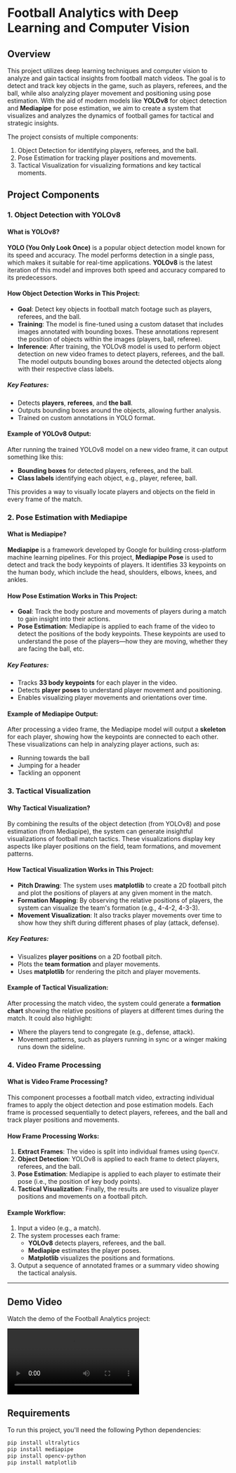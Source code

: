 # Football Analytics with Deep Learning and Computer Vision

## Overview

This project utilizes deep learning techniques and computer vision to analyze and gain tactical insights from football match videos. The goal is to detect and track key objects in the game, such as players, referees, and the ball, while also analyzing player movement and positioning using pose estimation. With the aid of modern models like **YOLOv8** for object detection and **Mediapipe** for pose estimation, we aim to create a system that visualizes and analyzes the dynamics of football games for tactical and strategic insights.

The project consists of multiple components:
1. Object Detection for identifying players, referees, and the ball.
2. Pose Estimation for tracking player positions and movements.
3. Tactical Visualization for visualizing formations and key tactical moments.

## Project Components

### 1. **Object Detection with YOLOv8**

#### What is YOLOv8?
**YOLO (You Only Look Once)** is a popular object detection model known for its speed and accuracy. The model performs detection in a single pass, which makes it suitable for real-time applications. **YOLOv8** is the latest iteration of this model and improves both speed and accuracy compared to its predecessors.

#### How Object Detection Works in This Project:
- **Goal**: Detect key objects in football match footage such as players, referees, and the ball.
- **Training**: The model is fine-tuned using a custom dataset that includes images annotated with bounding boxes. These annotations represent the position of objects within the images (players, ball, referee).
- **Inference**: After training, the YOLOv8 model is used to perform object detection on new video frames to detect players, referees, and the ball. The model outputs bounding boxes around the detected objects along with their respective class labels.

##### Key Features:
- Detects **players**, **referees**, and **the ball**.
- Outputs bounding boxes around the objects, allowing further analysis.
- Trained on custom annotations in YOLO format.

#### Example of YOLOv8 Output:
After running the trained YOLOv8 model on a new video frame, it can output something like this:
- **Bounding boxes** for detected players, referees, and the ball.
- **Class labels** identifying each object, e.g., player, referee, ball.

This provides a way to visually locate players and objects on the field in every frame of the match.

### 2. **Pose Estimation with Mediapipe**

#### What is Mediapipe?
**Mediapipe** is a framework developed by Google for building cross-platform machine learning pipelines. For this project, **Mediapipe Pose** is used to detect and track the body keypoints of players. It identifies 33 keypoints on the human body, which include the head, shoulders, elbows, knees, and ankles.

#### How Pose Estimation Works in This Project:
- **Goal**: Track the body posture and movements of players during a match to gain insight into their actions.
- **Pose Estimation**: Mediapipe is applied to each frame of the video to detect the positions of the body keypoints. These keypoints are used to understand the pose of the players—how they are moving, whether they are facing the ball, etc.

##### Key Features:
- Tracks **33 body keypoints** for each player in the video.
- Detects **player poses** to understand player movement and positioning.
- Enables visualizing player movements and orientations over time.

#### Example of Mediapipe Output:
After processing a video frame, the Mediapipe model will output a **skeleton** for each player, showing how the keypoints are connected to each other. These visualizations can help in analyzing player actions, such as:
- Running towards the ball
- Jumping for a header
- Tackling an opponent

### 3. **Tactical Visualization**

#### Why Tactical Visualization?
By combining the results of the object detection (from YOLOv8) and pose estimation (from Mediapipe), the system can generate insightful visualizations of football match tactics. These visualizations display key aspects like player positions on the field, team formations, and movement patterns.

#### How Tactical Visualization Works in This Project:
- **Pitch Drawing**: The system uses **matplotlib** to create a 2D football pitch and plot the positions of players at any given moment in the match.
- **Formation Mapping**: By observing the relative positions of players, the system can visualize the team's formation (e.g., 4-4-2, 4-3-3).
- **Movement Visualization**: It also tracks player movements over time to show how they shift during different phases of play (attack, defense).

##### Key Features:
- Visualizes **player positions** on a 2D football pitch.
- Plots the **team formation** and player movements.
- Uses **matplotlib** for rendering the pitch and player movements.

#### Example of Tactical Visualization:
After processing the match video, the system could generate a **formation chart** showing the relative positions of players at different times during the match. It could also highlight:
- Where the players tend to congregate (e.g., defense, attack).
- Movement patterns, such as players running in sync or a winger making runs down the sideline.

### 4. **Video Frame Processing**

#### What is Video Frame Processing?
This component processes a football match video, extracting individual frames to apply the object detection and pose estimation models. Each frame is processed sequentially to detect players, referees, and the ball and track player positions and movements.

#### How Frame Processing Works:
1. **Extract Frames**: The video is split into individual frames using `OpenCV`.
2. **Object Detection**: YOLOv8 is applied to each frame to detect players, referees, and the ball.
3. **Pose Estimation**: Mediapipe is applied to each player to estimate their pose (i.e., the position of key body points).
4. **Tactical Visualization**: Finally, the results are used to visualize player positions and movements on a football pitch.

#### Example Workflow:
1. Input a video (e.g., a match).
2. The system processes each frame:
   - **YOLOv8** detects players, referees, and the ball.
   - **Mediapipe** estimates the player poses.
   - **Matplotlib** visualizes the positions and formations.
3. Output a sequence of annotated frames or a summary video showing the tactical analysis.

---

## Demo Video

Watch the demo of the Football Analytics project:

![Football Analytics Demo](Streamlit%20web%20app/outputs/Demo_1_result.mp4)


## Requirements

To run this project, you'll need the following Python dependencies:

```bash
pip install ultralytics
pip install mediapipe
pip install opencv-python
pip install matplotlib
